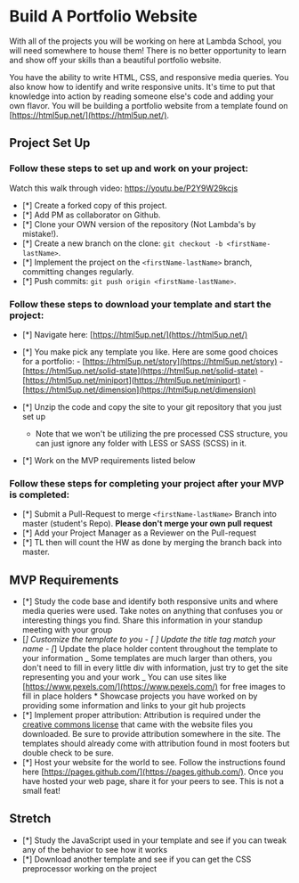 # Build A Portfolio Website

With all of the projects you will be working on here at Lambda School, you will need somewhere to house them! There is no better opportunity to learn and show off your skills than a beautiful portfolio website.

You have the ability to write HTML, CSS, and responsive media queries. You also know how to identify and write responsive units. It's time to put that knowledge into action by reading someone else's code and adding your own flavor. You will be building a portfolio website from a template found on [https://html5up.net/](https://html5up.net/).

## Project Set Up

### Follow these steps to set up and work on your project:

Watch this walk through video: https://youtu.be/P2Y9W29kcjs

- [*] Create a forked copy of this project.
- [*] Add PM as collaborator on Github.
- [*] Clone your OWN version of the repository (Not Lambda's by mistake!).
- [*] Create a new branch on the clone: `git checkout -b <firstName-lastName>`.
- [*] Implement the project on the `<firstName-lastName>` branch, committing changes regularly.
- [*] Push commits: `git push origin <firstName-lastName>`.

### Follow these steps to download your template and start the project:

- [*] Navigate here: [https://html5up.net/](https://html5up.net/)
- [*] You make pick any template you like. Here are some good choices for a portfolio: - [https://html5up.net/story](https://html5up.net/story) - [https://html5up.net/solid-state](https://html5up.net/solid-state) - [https://html5up.net/miniport](https://html5up.net/miniport) - [https://html5up.net/dimension](https://html5up.net/dimension)

- [*] Unzip the code and copy the site to your git repository that you just set up
  - Note that we won't be utilizing the pre processed CSS structure, you can just ignore any folder with LESS or SASS (SCSS) in it.
- [*] Work on the MVP requirements listed below

### Follow these steps for completing your project after your MVP is completed:

- [*] Submit a Pull-Request to merge `<firstName-lastName>` Branch into master (student's Repo). **Please don't merge your own pull request**
- [*] Add your Project Manager as a Reviewer on the Pull-request
- [*] TL then will count the HW as done by merging the branch back into master.

## MVP Requirements

- [*] Study the code base and identify both responsive units and where media queries were used. Take notes on anything that confuses you or interesting things you find. Share this information in your standup meeting with your group
- [*] Customize the template to you - [ ] Update the title tag match your name - [*] Update the place holder content throughout the template to your information
  _ Some templates are much larger than others, you don't need to fill in every little div with information, just try to get the site representing you and your work
  _ You can use sites like [https://www.pexels.com/](https://www.pexels.com/) for free images to fill in place holders \* Showcase projects you have worked on by providing some information and links to your git hub projects
- [*] Implement proper attribution: Attribution is required under the [creative commons license](https://html5up.net/license) that came with the website files you downloaded. Be sure to provide attribution somewhere in the site. The templates should already come with attribution found in most footers but double check to be sure.
- [*] Host your website for the world to see. Follow the instructions found here [https://pages.github.com/](https://pages.github.com/). Once you have hosted your web page, share it for your peers to see. This is not a small feat!

## Stretch

- [*] Study the JavaScript used in your template and see if you can tweak any of the behavior to see how it works
- [*] Download another template and see if you can get the CSS preprocessor working on the project
